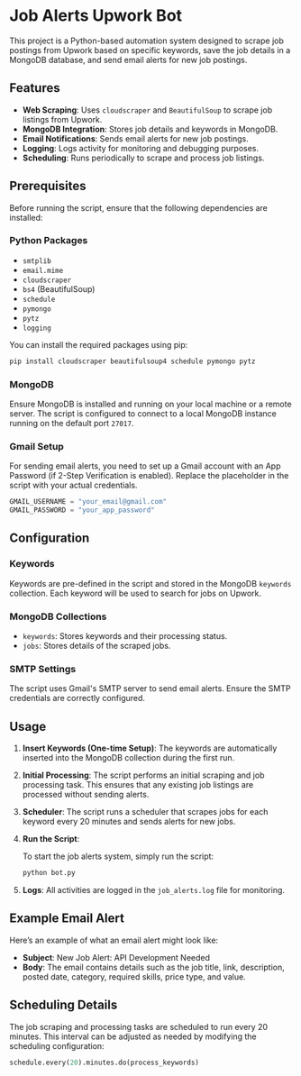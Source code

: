 # Job Alerts Upwork Bot

This project is a Python-based automation system designed to scrape job postings from Upwork based on specific keywords, save the job details in a MongoDB database, and send email alerts for new job postings.

## Features

- **Web Scraping**: Uses `cloudscraper` and `BeautifulSoup` to scrape job listings from Upwork.
- **MongoDB Integration**: Stores job details and keywords in MongoDB.
- **Email Notifications**: Sends email alerts for new job postings.
- **Logging**: Logs activity for monitoring and debugging purposes.
- **Scheduling**: Runs periodically to scrape and process job listings.

## Prerequisites

Before running the script, ensure that the following dependencies are installed:

### Python Packages

- `smtplib`
- `email.mime`
- `cloudscraper`
- `bs4` (BeautifulSoup)
- `schedule`
- `pymongo`
- `pytz`
- `logging`

You can install the required packages using pip:

```bash
pip install cloudscraper beautifulsoup4 schedule pymongo pytz
```

### MongoDB

Ensure MongoDB is installed and running on your local machine or a remote server. The script is configured to connect to a local MongoDB instance running on the default port `27017`.

### Gmail Setup

For sending email alerts, you need to set up a Gmail account with an App Password (if 2-Step Verification is enabled). Replace the placeholder in the script with your actual credentials.

```python
GMAIL_USERNAME = "your_email@gmail.com"
GMAIL_PASSWORD = "your_app_password"
```

## Configuration

### Keywords

Keywords are pre-defined in the script and stored in the MongoDB `keywords` collection. Each keyword will be used to search for jobs on Upwork.

### MongoDB Collections

- `keywords`: Stores keywords and their processing status.
- `jobs`: Stores details of the scraped jobs.

### SMTP Settings

The script uses Gmail's SMTP server to send email alerts. Ensure the SMTP credentials are correctly configured.

## Usage

1. **Insert Keywords (One-time Setup)**: The keywords are automatically inserted into the MongoDB collection during the first run.

2. **Initial Processing**: The script performs an initial scraping and job processing task. This ensures that any existing job listings are processed without sending alerts.

3. **Scheduler**: The script runs a scheduler that scrapes jobs for each keyword every 20 minutes and sends alerts for new jobs.

4. **Run the Script**:

   To start the job alerts system, simply run the script:

   ```bash
   python bot.py
   ```

5. **Logs**: All activities are logged in the `job_alerts.log` file for monitoring.

## Example Email Alert

Here’s an example of what an email alert might look like:

- **Subject**: New Job Alert: API Development Needed
- **Body**: The email contains details such as the job title, link, description, posted date, category, required skills, price type, and value.

## Scheduling Details

The job scraping and processing tasks are scheduled to run every 20 minutes. This interval can be adjusted as needed by modifying the scheduling configuration:

```python
schedule.every(20).minutes.do(process_keywords)
```
